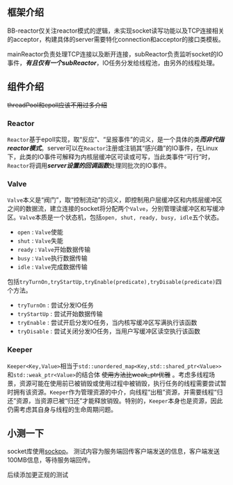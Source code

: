 ## 框架介绍
BB-reactor仅关注reactor模式的逻辑，未实现socket读写功能以及TCP连接相关的acceptor，构建具体的server需要特化connection和acceptor的接口类模板。

mainReactor负责处理TCP连接以及断开连接，subReactor负责监听socket的IO事件，***有且仅有一个subReactor***，IO任务分发给线程池，由另外的线程处理。

## 组件介绍
<strike>threadPool和epoll应该不用过多介绍</strike>
### Reactor
`Reactor`基于epoll实现，取“反应”、“呈报事件”的词义，是一个具体的类***而非代指reactor模式***。server可以在`Reactor`注册或注销其“感兴趣”的IO事件，在Linux下，此类的IO事件可解释为内核层缓冲区可读或可写，当此类事件“可行”时，`Reactor`将调用***server设置的回调函数***处理同批次的IO事件。
### Valve
`Valve`本义是“阀门”，取“控制流动”的词义，即控制用户层缓冲区和内核层缓冲区之间的数据流，建立连接的socket将分配两个`Valve`，分别管理读缓冲区和写缓冲区。`Valve`本质是一个状态机，包括`open, shut, ready, busy, idle`五个状态。

- `open` : `Valve`使能
- `shut` : `Valve`失能
- `ready` : `Valve`开始数据传输
- `busy` : `Valve`执行数据传输
- `idle` : `Valve`完成数据传输

包括`tryTurnOn,tryStartUp,tryEnable(predicate),tryDisable(predicate)`四个方法。

- `tryTurnOn` : 尝试分发IO任务
- `tryStartUp` : 尝试开始数据传输
- `tryEnable` : 尝试开启分发IO任务，当内核写缓冲区写满执行该函数
- `tryDisable` : 尝试关闭分发IO任务，当用户写缓冲区读空执行该函数

### Keeper
`Keeper<Key,Value>`相当于`std::unordered_map<Key,std::shared_ptr<Value>>`和`std::weak_ptr<Value>`的结合体 <strike>使用方法比weak_ptr优雅</strike> 。考虑多线程场景，资源可能在使用前已被销毁或使用过程中被销毁，执行任务的线程需要尝试暂时拥有该资源。`Keeper`作为管理资源的中介，向线程“出租”资源，并需要线程“归还”资源，当资源已被“归还”才能释放销毁。特别的，`Keeper`本身也是资源，因此仍需考虑其自身与线程的生命周期问题。

## 小测一下
socket库使用[sockpp](https://github.com/fpagliughi/sockpp.git)。
测试内容为服务端回传客户端发送的信息，客户端发送100MB信息，等待服务端回传。

后续添加更正规的测试
